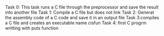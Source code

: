 Task 0: This task runs a C file through the preprocessor and save the result into another file
Task 1: Compile a C file but does not link
Task 2: Generat the assembly code of a C code and save it in an output file
Task 3:compiles a C file and creates an executable name cisfun
Task 4: first C progrm writting with puts function
